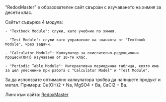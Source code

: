 "RedoxMaster" е образователен сайт свързан с изучаването на химия за десети клас.

Сайтът съдържа 4 модула:

    - "Textbook Module": служи, като учебник по химия.

    - "Test Module": служи като упражнение на знанията от "Textbook Module", чрез задачи.

    - "Calculator Module": Калкулатор за окислително-редукционни процеси(ОРП) изучавани от 10-ти клас.

    - "Periodic Table Module": Интерактивна периодична таблица, която има за цел улеснение при работа с "Calculator Model" и "Test Module".

За да използвате оптимално калкулатора трябва да напишете продукт и метал. Примерu: Cu(OH)2 + Na, MgSO4 + Ba, CaCl2 + Ba.

Линк към сайта: [RedoxMaster](https://demo.agsteam.eu/Admin/homepage.html)